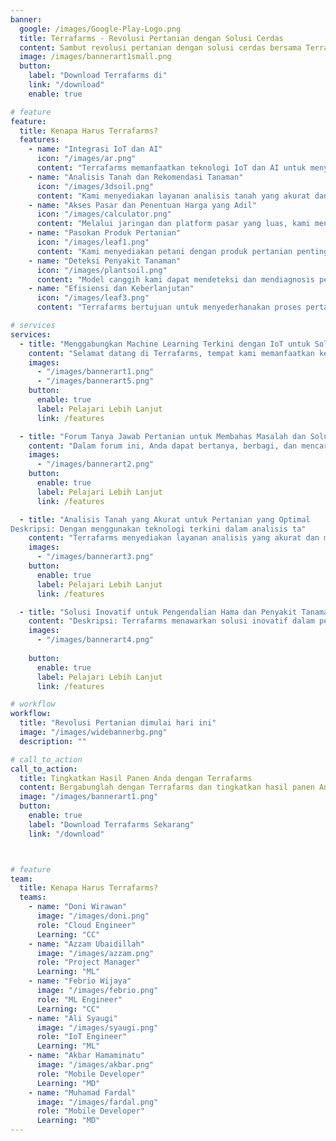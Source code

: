 ```yaml
---
banner:
  google: /images/Google-Play-Logo.png
  title: Terrafarms - Revolusi Pertanian dengan Solusi Cerdas 
  content: Sambut revolusi pertanian dengan solusi cerdas bersama Terrafarms. Kami memanfaatkan teknologi terkini seperti kecerdasan buatan (AI) dan Internet of Things (IoT) untuk menghadirkan solusi inovatif dalam dunia pertanian. Dengan Terrafarms, Anda dapat mengoptimalkan proses pertanian Anda, mulai dari analisis tanah yang mendalam, pemantauan pertumbuhan tanaman secara real-time, hingga pengelolaan sumber daya yang efisien.
  image: /images/bannerart1small.png
  button:
    label: "Download Terrafarms di"
    link: "/download"
    enable: true

# feature
feature:
  title: Kenapa Harus Terrafarms?
  features:
    - name: "Integrasi IoT dan AI"
      icon: "/images/ar.png"
      content: "Terrafarms memanfaatkan teknologi IoT dan AI untuk menyediakan solusi komprehensif bagi para petani, memungkinkan mereka untuk mengambil keputusan berdasarkan data dan meningkatkan praktik pertanian."
    - name: "Analisis Tanah dan Rekomendasi Tanaman"
      icon: "/images/3dsoil.png"
      content: "Kami menyediakan layanan analisis tanah yang akurat dan rekomendasi tanaman menggunakan model pembelajaran mesin canggih, membantu petani mengoptimalkan pemilihan tanaman sesuai dengan jenis tanah yang berbeda."
    - name: "Akses Pasar dan Penentuan Harga yang Adil"
      icon: "/images/calculator.png"
      content: "Melalui jaringan dan platform pasar yang luas, kami menghubungkan petani dengan pembeli, memastikan harga yang adil dan memfasilitasi akses pasar bagi produk pertanian mereka."
    - name: "Pasokan Produk Pertanian"
      icon: "/images/leaf1.png"
      content: "Kami menyediakan petani dengan produk pertanian penting seperti benih, pupuk, dan pestisida, memastikan mereka memiliki akses ke input berkualitas tinggi untuk budidaya tanaman mereka."
    - name: "Deteksi Penyakit Tanaman"
      icon: "/images/plantsoil.png"
      content: "Model canggih kami dapat mendeteksi dan mendiagnosis penyakit tanaman berdasarkan gejala visual, memungkinkan petani untuk mengambil tindakan cepat untuk mencegah kerugian panen dan memaksimalkan hasil."
    - name: "Efisiensi dan Keberlanjutan"
      icon: "/images/leaf3.png"
      content: "Terrafarms bertujuan untuk menyederhanakan proses pertanian, meningkatkan efisiensi, dan mempromosikan praktik pertanian yang berkelanjutan untuk kepentingan petani, lingkungan, dan masyarakat."

# services
services:
  - title: "Menggabungkan Machine Learning Terkini dengan IoT untuk Solusi yang Lebih Baik"
    content: "Selamat datang di Terrafarms, tempat kami memanfaatkan kekuatan machine learning terkini dan teknologi IoT untuk menyediakan solusi yang luar biasa. Misi kami adalah merevolusi industri agribisnis dengan memanfaatkan sinergi antara kedua teknologi terobosan ini."
    images:
      - "/images/bannerart1.png"
      - "/images/bannerart5.png"
    button:
      enable: true
      label: Pelajari Lebih Lanjut
      link: /features

  - title: "Forum Tanya Jawab Pertanian untuk Membahas Masalah dan Solusi"
    content: "Dalam forum ini, Anda dapat bertanya, berbagi, dan mencari solusi mengenai berbagai masalah dan tantangan yang terkait dengan bidang pertanian. Temukan jawaban dari para ahli dan komunitas yang berpengalaman dalam industri pertanian, serta berdiskusi tentang inovasi, teknik terbaru, dan praktik terbaik dalam pertanian. Forum ini merupakan wadah yang sangat berguna bagi para petani, peternak, dan semua individu yang tertarik dengan pertanian untuk saling bertukar pengetahuan, pengalaman, serta memperluas jaringan dalam rangka mengembangkan sektor pertanian yang berkelanjutan."
    images:
      - "/images/bannerart2.png"
    button:
      enable: true
      label: Pelajari Lebih Lanjut
      link: /features

  - title: "Analisis Tanah yang Akurat untuk Pertanian yang Optimal
Deskripsi: Dengan menggunakan teknologi terkini dalam analisis ta"
    content: "Terrafarms menyediakan layanan analisis yang akurat dan mendalam untuk membantu petani mengoptimalkan praktik pertanian mereka. Dapatkan informasi terperinci tentang komposisi tanah, nutrisi, pH, dan faktor lainnya yang memengaruhi pertumbuhan tanaman. Dengan pemahaman yang lebih baik tentang kondisi tanah, petani dapat mengambil langkah-langkah yang tepat untuk meningkatkan produktivitas dan kualitas hasil panen."
    images:
      - "/images/bannerart3.png"
    button:
      enable: true
      label: Pelajari Lebih Lanjut
      link: /features

  - title: "Solusi Inovatif untuk Pengendalian Hama dan Penyakit Tanaman"
    content: "Deskripsi: Terrafarms menawarkan solusi inovatif dalam pengendalian hama dan penyakit tanaman. Melalui penerapan teknologi terbaru, kami dapat mendeteksi secara dini keberadaan hama dan penyakit tanaman serta memberikan rekomendasi pengendalian yang efektif. Dengan bantuan solusi kami, petani dapat mengurangi kerugian panen akibat serangan hama dan penyakit, serta menjaga kesehatan dan produktivitas tanaman secara berkelanjutan."
    images:
      - "/images/bannerart4.png"
      
    button:
      enable: true
      label: Pelajari Lebih Lanjut
      link: /features

# workflow
workflow:
  title: "Revolusi Pertanian dimulai hari ini"
  image: "/images/widebannerbg.png"
  description: ""

# call_to_action
call_to_action:
  title: Tingkatkan Hasil Panen Anda dengan Terrafarms
  content: Bergabunglah dengan Terrafarms dan tingkatkan hasil panen Anda dengan solusi terdepan dalam pertanian. Dengan teknologi canggih yang menggabungkan kecerdasan buatan (AI) dan Internet of Things (IoT), kami memberikan solusi yang inovatif dan terpercaya untuk mengoptimalkan produksi tanaman Anda. 
  image: "/images/bannerart1.png"
  button:
    enable: true
    label: "Download Terrafarms Sekarang"
    link: "/download"



# feature
team:
  title: Kenapa Harus Terrafarms?
  teams:
    - name: "Doni Wirawan"
      image: "/images/doni.png"
      role: "Cloud Engineer"
      Learning: "CC"
    - name: "Azzam Ubaidillah"
      image: "/images/azzam.png"
      role: "Project Manager"
      Learning: "ML"
    - name: "Febrio Wijaya"
      image: "/images/febrio.png"
      role: "ML Engineer"
      Learning: "CC"
    - name: "Ali Syaugi"
      image: "/images/syaugi.png"
      role: "IoT Engineer"
      Learning: "ML"
    - name: "Akbar Hamaminatu"
      image: "/images/akbar.png"
      role: "Mobile Developer"
      Learning: "MD"
    - name: "Muhamad Fardal"
      image: "/images/fardal.png"
      role: "Mobile Developer"
      Learning: "MD"
---
```

